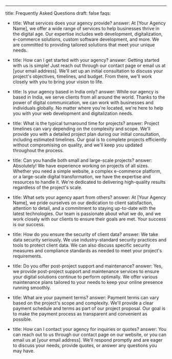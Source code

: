 ---
title: Frequently Asked Questions
draft: false
faqs:
- title: What services does your agency provide?
  answer: At [Your Agency Name], we offer a wide range of services to help businesses thrive in the digital age. Our expertise includes web development, digitalization, e-commerce solutions, custom software development, and more. We are committed to providing tailored solutions that meet your unique needs.

- title: How can I get started with your agency?
  answer: Getting started with us is simple! Just reach out through our contact page or email us at [your email address]. We'll set up an initial consultation to discuss your project's objectives, timelines, and budget. From there, we'll work closely with you to bring your vision to life.

- title: Is your agency based in India only?
  answer: While our agency is based in India, we serve clients from all around the world. Thanks to the power of digital communication, we can work with businesses and individuals globally. No matter where you're located, we're here to help you with your web development and digitalization needs.

- title: What is the typical turnaround time for projects?
  answer: Project timelines can vary depending on the complexity and scope. We'll provide you with a detailed project plan during our initial consultation, including estimated timelines. Our goal is to complete projects efficiently without compromising on quality, and we'll keep you updated throughout the process.

- title: Can you handle both small and large-scale projects?
  answer: Absolutely! We have experience working on projects of all sizes. Whether you need a simple website, a complex e-commerce platform, or a large-scale digital transformation, we have the expertise and resources to handle it. We're dedicated to delivering high-quality results regardless of the project's scale.

- title: What sets your agency apart from others?
  answer: At [Your Agency Name], we pride ourselves on our dedication to client satisfaction, attention to detail, and a commitment to staying up-to-date with the latest technologies. Our team is passionate about what we do, and we work closely with our clients to ensure their goals are met. Your success is our success.

- title: How do you ensure the security of client data?
  answer: We take data security seriously. We use industry-standard security practices and tools to protect client data. We can also discuss specific security measures and compliance standards as needed to meet your project's requirements.

- title: Do you offer post-project support and maintenance?
  answer: Yes, we provide post-project support and maintenance services to ensure your digital solutions continue to perform optimally. We offer various maintenance plans tailored to your needs to keep your online presence running smoothly.

- title: What are your payment terms?
  answer: Payment terms can vary based on the project's scope and complexity. We'll provide a clear payment schedule and terms as part of our project proposal. Our goal is to make the payment process as transparent and convenient as possible.

- title: How can I contact your agency for inquiries or quotes?
  answer: You can reach out to us through our contact page on our website, or you can email us at [your email address]. We'll respond promptly and are eager to discuss your needs, provide quotes, or answer any questions you may have.
